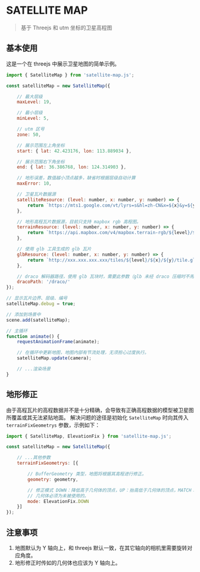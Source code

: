 # SATELLITE MAP

> 基于 Threejs 和 utm 坐标的卫星高程图

## 基本使用
这是一个在 threejs 中展示卫星地图的简单示例。
```javascript
import { SatelliteMap } from 'satellite-map.js';

const satelliteMap = new SatelliteMap({

    // 最大层级
    maxLevel: 19,

    // 最小层级
    minLevel: 5,

    // utm 区号
    zone: 50,

    // 展示范围左上角坐标
    start: { lat: 42.423176, lon: 113.889034 },

    // 展示范围右下角坐标
    end: { lat: 36.386768, lon: 124.314903 },

    // 地形误差，数值越小顶点越多，缺省时根据层级自动计算
    maxError: 10,

    // 卫星瓦片数据源
    satelliteResource: (level: number, x: number, y: number) => {
        return `https://mts1.google.com/vt/lyrs=s&hl=zh-CN&x=${x}&y=${y}&z=${level}`;
    },

    // 地形高程瓦片数据源，目前只支持 mapbox rgb 高程图。
    terrainResource: (level: number, x: number, y: number) => {
        return `https://api.mapbox.com/v4/mapbox.terrain-rgb/${level}/${x}/${y}.pngraw?access_token=YOUR_TOKEN_HERE`;
    },

    // 使用 glb 工具生成的 glb 瓦片
    glbResource: (level: number, x: number, y: number) => {
        return `http://xxx.xxx.xxx.xxx/tiles/${level}/${x}/${y}/tile.glb`;
    },

    // draco 解码器路径，使用 glb 瓦块时，需要此参数（glb 未经 draco 压缩时不用）。
    dracoPath: '/draco/'
});

// 显示瓦片边界、层级、编号
satelliteMap.debug = true;

// 添加到场景中
scene.add(satelliteMap);

// 主循环
function animate() {
    requestAnimationFrame(animate);

    // 在循环中更新地图，地图内部有节流处理，无须担心过度执行。
    satelliteMap.update(camera);

    // ...渲染场景
}

```

## 地形修正

由于高程瓦片的高程数据并不是十分精确，会导致有正确高程数据的模型被卫星图所覆盖或其无法紧贴地面。
解决问题的途径是初始化 `SatelliteMap` 时向其传入 `terrainFixGeometrys` 参数，示例如下：

```javascript
import { SatelliteMap, ElevationFix } from 'satellite-map.js';

const satelliteMap = new SatelliteMap({

    // ...其他参数
    terrainFixGeometrys: [{

        // BufferGeometry 类型，地图将根据其高程进行修正。
        geometry: geometry,

        // 修正模式 DOWN：降低高于几何体的顶点，UP：抬高低于几何体的顶点，MATCH：将顶点高程与几何体完全匹配；
        // 几何体必须为未被使用的。
        mode: ElevationFix.DOWN
    }]
});
```

## 注意事项
1. 地图默认为 Y 轴向上，和 threejs 默认一致，在其它轴向的相机里需要旋转对应角度。
2. 地形修正时传如的几何体也应该为 Y 轴向上。
